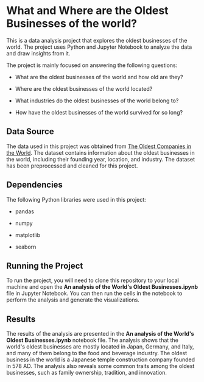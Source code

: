 # What and Where are the Oldest Businesses of the world?

This is a data analysis project that explores the oldest businesses of the world. The project uses Python and Jupyter Notebook to analyze the data and draw insights from it. 

The project is mainly focused on answering the following questions:

- What are the oldest businesses of the world and how old are they?

- Where are the oldest businesses of the world located?

- What industries do the oldest businesses of the world belong to?

- How have the oldest businesses of the world survived for so long?

## Data Source

The data used in this project was obtained from [The Oldest Companies in the World](https://en.wikipedia.org/wiki/List_of_oldest_companies "The Oldest Companies in the World"). The dataset contains information about the oldest businesses in the world, including their founding year, location, and industry. The dataset has been preprocessed and cleaned for this project.

## Dependencies

The following Python libraries were used in this project:

- pandas

- numpy

- matplotlib

- seaborn

## Running the Project

To run the project, you will need to clone this repository to your local machine and open the **An analysis of the World's Oldest Businesses.ipynb** file in Jupyter Notebook. You can then run the cells in the notebook to perform the analysis and generate the visualizations.

## Results

The results of the analysis are presented in the **An analysis of the World's Oldest Businesses.ipynb** notebook file. The analysis shows that the world's oldest businesses are mostly located in Japan, Germany, and Italy, and many of them belong to the food and beverage industry. The oldest business in the world is a Japanese temple construction company founded in 578 AD. The analysis also reveals some common traits among the oldest businesses, such as family ownership, tradition, and innovation.






